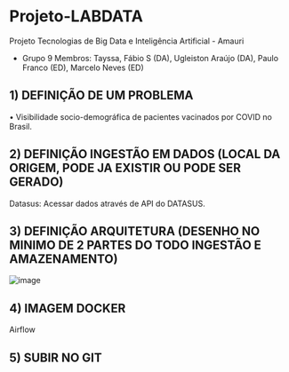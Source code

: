 # Projeto-LABDATA
Projeto Tecnologias de Big Data e Inteligência Artificial - Amauri
- Grupo 9
Membros:
Tayssa, 
Fábio S (DA), 
Ugleiston Araújo (DA), 
Paulo Franco (ED), 
Marcelo Neves (ED)

##  1) DEFINIÇÃO DE UM PROBLEMA 
• Visibilidade socio-demográfica de pacientes vacinados por COVID no Brasil. 

## 2) DEFINIÇÃO INGESTÃO EM DADOS (LOCAL DA ORIGEM, PODE JA EXISTIR OU PODE SER GERADO)

Datasus:  Acessar dados através de API do DATASUS. 
 
## 3) DEFINIÇÃO ARQUITETURA (DESENHO NO MINIMO DE 2 PARTES DO TODO INGESTÃO E AMAZENAMENTO)
![image](https://github.com/tom-ubaraujo/Projeto-LABDATA/assets/18190411/20be3295-d2b9-478e-ae48-cdc09f2079e8)


## 4) IMAGEM DOCKER 

Airflow

## 5) SUBIR NO GIT 
